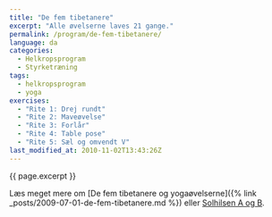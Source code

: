 ```yaml
---
title: "De fem tibetanere"
excerpt: "Alle øvelserne laves 21 gange."
permalink: /program/de-fem-tibetanere/
language: da
categories:
  - Helkropsprogram
  - Styrketræning
tags:
  - helkropsprogram
  - yoga
exercises:
  - "Rite 1: Drej rundt"
  - "Rite 2: Maveøvelse"
  - "Rite 3: Forlår"
  - "Rite 4: Table pose"
  - "Rite 5: Sæl og omvendt V"
last_modified_at: 2010-11-02T13:43:26Z
---
```


{{ page.excerpt }}

Læs meget mere om [De fem tibetanere og yogaøvelserne]({% link _posts/2009-07-01-de-fem-tibetanere.md %}) eller [Solhilsen A og B](2020-07-25-solhilsen.md).
